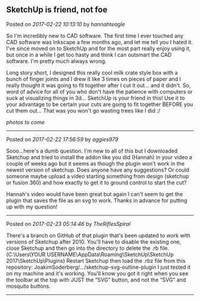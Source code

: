## SketchUp is friend, not foe
Posted on *2017-02-22 10:13:10* by *hannahteagle*

So I'm incredibly new to CAD software. The first time I ever touched any CAD software was Inkscape a few months ago, and let me tell you I hated it. I've since moved on to SketchUp and for the most part really enjoy using it, but once in a while I get too hasty and think I can outsmart the CAD software. I'm pretty much always wrong.

Long story short, I designed this really cool milk crate style box with a bunch of finger joints and I drew it like 3 times on pieces of paper and I really thought it was going to fit together after I cut it out... and it didn't. So, word of advice for all of you who don't have the patience with computers or suck at visualizing things in 3d... SketchUp is your friend in this! Use it to your advantage to be certain your cuts are going to fit together BEFORE you cut them out... That was you won't go wasting trees like I did :/

*photos to come*

---

Posted on *2017-02-22 17:56:59* by *aggies979*

Sooo...here's a dumb question. I'm new to all of this but I downloaded Sketchup and tried to install the addon like you did (Hannah) in your video a couple of weeks ago but it seems as though the plugin won't work in the newest version of sketchup. Does anyone have any suggestions? Or could someone maybe upload a video starting something from design (sketchup or fusion 360)  and how exactly to get it to ground control to start the cut? 

Hannah's video would have been great but again I can't seem to get the plugin that saves the file as an svg to work. Thanks in advance for putting up with my question!

---

Posted on *2017-02-23 05:14:46* by *TheRiflesSpiral*

There's a branch on GitHub of that plugin that's been updated to work with versions of Sketchup after 2010.
You'll have to disable the existing one, close Sketchup and then go into the directory to delete the .rb file. (C:\Users\YOUR USERNAME\AppData\Roaming\SketchUp\SketchUp 2017\SketchUp\Plugins)
Restart Sketchup then load the .rbz file from this repository:
JoakimSoderberg/…/sketchup-svg-outline-plugin
I just tested it on my machine and it's working.
You'll know you got it right when you see the toolbar at the top with JUST the “SVG” button, and not the “SVG” and mosquito buttons.

---

